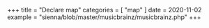 +++
title = "Declare map"
categories = [ "map" ]
date = 2020-11-02
example = "sienna/blob/master/musicbrainz/musicbrainz.php"
+++
